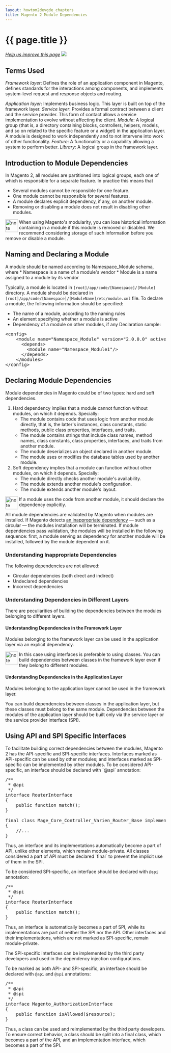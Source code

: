 ```yaml
---
layout: howtom2devgde_chapters
title: Magento 2 Module Dependencies
---
```

 
<h1 id="m2devgde-depen">{{ page.title }}</h1>

<p><a href="{{ site.githuburl }}m2devgde/arch/mod_depend.md" target="_blank"><em>Help us improve this page</em></a>&nbsp;<img src="{{ site.baseurl }}common/images/newWindow.gif"/></p>

<h2 id="m2devgde-moddep-term">Terms Used</h2>


*Framework layer*: Defines the role of an application component in Magento, defines standards for the interactions among components, and implements system-level request and response objects and routing.

*Application layer*: Implements business logic. This layer is built on top of the framework layer.
*Service layer*: Provides a formal contract between a client and the service provider. This form of contact allows a service implementation to evolve without affecting the client.
*Module*: A logical group (that is, a directory containing blocks, controllers, helpers, models, and so on related to the specific feature or a widget) in the application layer. A module is designed to work independently and to not intervene into work of other functionality.
*Feature*: A functionality or a capability allowing a system to perform better.
*Library*: A logical group in the framework layer.

<h2 id="m2devgde-moddep-intro">Introduction to Module Dependencies</h2> 
In Magento 2, all modules are partitioned into logical groups, each one of which is responsible for a separate feature. In practice this means that

* Several modules cannot be responsible for one feature.
* One module cannot be responsible for several features.
* A module declares explicit dependency, if any, on another module.
* Removing or disabling a module does not result in disabling other modules.

<div class="bs-callout bs-callout-warning" id="warning">
  <img src="{{ site.baseurl }}common/images/icon_tip.png" alt="note" align="left" width="40" />
<span class="glyphicon-class">
  <p>
When using Magento's modularity, you can lose historical information containing in a module if this module is removed or disabled. We recommend considering storage of such information before you remove or disable a module. </p></span>
</div>

<h2 id="m2devgde-moddep-name">Naming and Declaring a Module</h2>
A module should be named according to Namespace_Module schema, where
* Namespace is a name of a module's vendor
* Module is a name assigned to a module by its vendor

Typically, a module is located in `[root]/app/code/[Namespace]/[Module]` directory.
A module should be declared in `[root]/app/code/[Namespace]/[ModuleName]/etc/module.xml` file. To declare a module, the following information should be specified:
* The name of a module, according to the naming rules
* An element specifying whether a module is active
* Dependency of a module on other modules, if any
Declaration sample:
<pre>
&lt;config&gt;
&nbsp;&nbsp;&nbsp;&nbsp;&lt;module&nbsp;name=&quot;Namespace_Module&quot;&nbsp;version=&quot;2.0.0.0&quot;&nbsp;active=&quot;true&quot;/&gt;
&nbsp;&nbsp;&nbsp;&nbsp;&nbsp;&nbsp;&lt;depends&gt;
&nbsp;&nbsp;&nbsp;&nbsp;&nbsp;&nbsp;&nbsp;&nbsp;&lt;module&nbsp;name=&quot;Namespace_Module1&quot;/&gt;
&nbsp;&nbsp;&nbsp;&nbsp;&nbsp;&nbsp;&lt;/depends&gt;
&nbsp;&nbsp;&nbsp;&nbsp;&lt;/modules&gt;
&lt;/config&gt;
</pre>
<h2 id="m2devgde-moddep-declare">Declaring Module Dependencies</h2>
Module dependencies in Magento could be of two types: hard and soft dependencies.

1. Hard dependency implies that a module cannot function without modules, on which it depends. Specially:
	* The module contains code that uses logic from another module directly, that is, the latter's instances, class constants, static methods, public class properties, interfaces, and traits.
	* The module contains strings that include class names, method names, class constants, class properties, interfaces, and traits from another module.
	* The module deserializes an object declared in another module.
	* The module uses or modifies the database tables used by another module.
2. Soft dependency implies that a module can function without other modules, on which it depends. Specially:
	* The module directly checks another module's availability.
	* The module extends another module's configuration.
	* The module extends another module's layout.

<div class="bs-callout bs-callout-warning" id="warning">
  <img src="{{ site.baseurl }}common/images/icon_tip.png" alt="note" align="left" width="40" />
<span class="glyphicon-class">
  <p>If a module uses the code from another module, it should declare the dependency explicitly. </p></span>
</div>
All module dependencies are validated by Magento when modules are installed. If Magento detects <a href="#m2devgde-moddep-inapp">an inappropriate dependency</a> — such as a circular — the modules installation will be terminated.
If module dependencies pass validation, the modules will be installed in the following sequence: first, a module serving as dependency for another module will be installed, followed by the module dependent on it.

<h3 id="m2devgde-moddep-inapp">Understanding Inappropriate Dependencies</h3>
The following dependencies are not allowed:

* Circular dependencies (both direct and indirect)
* Undeclared dependencies
* Incorrect dependencies

<h3 id="m2devgde-moddep-layer">Understanding Dependencies in Different Layers</h3>
There are peculiarities of building the dependencies between the modules belonging to different layers.

<h4 id="m2devgde-moddep-layer-fr">Understanding Dependencies in the Framework Layer</h4>
Modules belonging to the framework layer can be used in the application layer via an explicit dependency.

<div class="bs-callout bs-callout-warning" id="warning">
  <img src="{{ site.baseurl }}common/images/icon_tip.png" alt="note" align="left" width="40" />
<span class="glyphicon-class">
  <p> In this case using interfaces is preferable to using classes.
You can build dependencies between classes in the framework layer even if they belong to different modules. </p></span>
</div>

<h4 id="m2devgde-moddep-layer-ap">Understanding Dependencies in the Application Layer</h4>
Modules belonging to the application layer cannot be used in the framework layer.

You can build dependencies between classes in the application layer, but these classes must belong to the same module. Dependencies between the modules of the application layer should be built only via the service layer or the service provider interface (SPI).
<h2>Using API and SPI Specific Interfaces</h2>
To facilitate building correct dependencies between the modules, Magento 2 has the API-specific and SPI-specific interfaces.
Interfaces marked as API-specific can be used by other modules; and interfaces marked as SPI-specific can be implemented by other modules.
To be considered API-specific, an interface should be declared with `@api` annotation:
<pre>
/**
&nbsp;*&nbsp;@api
&nbsp;*/
interface&nbsp;RouterInterface
{
&nbsp;&nbsp;&nbsp;&nbsp;public&nbsp;function&nbsp;match();
}
&nbsp;
final&nbsp;class&nbsp;Mage_Core_Controller_Varien_Router_Base&nbsp;implements&nbsp;RouterInterface
{
&nbsp;&nbsp;&nbsp;&nbsp;//...
}
</pre>
Thus, an interface and its implementations automatically become a part of API, unlike other elements, which remain module-private. All classes considered a part of API must be declared `final` to prevent the implicit use of them in the SPI.

To be considered SPI-specific, an interface should be declared with `@spi` annotation:
<pre>
/**
&nbsp;*&nbsp;@spi
&nbsp;*/
interface&nbsp;RouterInterface
{
&nbsp;&nbsp;&nbsp;&nbsp;public&nbsp;function&nbsp;match();
}
</pre>
Thus, an interface is automatically becomes a part of SPI, while its implementations are part of neither the SPI nor the API. Other interfaces and their implementations, which are not marked as SPI-specific, remain module-private.

The SPI-specific interfaces can be implemented by the third party developers and used in the dependency injection configurations. <!-- ADDLINK -->

To be marked as both API- and SPI-specific, an interface should be declared with `@api` and `@spi` annotations:
<pre>
/**
&nbsp;*&nbsp;@api
&nbsp;*&nbsp;@spi
&nbsp;*/
interface&nbsp;Magento_AuthorizationInterface
{
&nbsp;&nbsp;&nbsp;&nbsp;public&nbsp;function&nbsp;isAllowed($resource);
}
</pre>
Thus, a class can be used and reimplemented by the third party developers. To ensure correct behavior, a class should be split into a final class, which becomes a part of the API, and an implementation interface, which becomes a part of the SPI.


